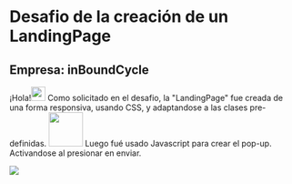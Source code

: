 <h1>Desafio de la creación de un LandingPage </h1>

<h2>Empresa: inBoundCycle</h2>

<a>¡Hola!<img width="25px" src="https://media.giphy.com/media/hvRJCLFzcasrR4ia7z/giphy.gif" /></a>
<a>Como solicitado en el desafio, la "LandingPage" fue creada de una forma responsiva, usando CSS, y adaptandose a las clases pre-definidas.</a>
<img src="./img/InboundCycle-show.gif" width="60px" />
<a>Luego fué usado Javascript para crear el pop-up. Activandose al presionar en enviar.</a>

<img src="./img/InboundCycle-popup.gif" />

